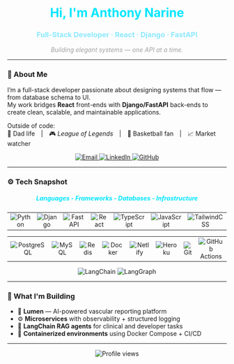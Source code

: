<h1 align="center" style="color:#00E6FF;">Hi, I'm Anthony Narine</h1>
<h3 align="center" style="color:#8BE9FD;">Full-Stack Developer · React · Django · FastAPI</h3>

<p align="center">
  <i style="color:#A0A0A0;">Building elegant systems — one API at a time.</i>
</p>

---

### 🧠 About Me
I’m a full-stack developer passionate about designing systems that flow — from database schema to UI.  
My work bridges **React** front-ends with **Django/FastAPI** back-ends to create clean, scalable, and maintainable applications.  

Outside of code:  
👧 Dad life | 🎮 *League of Legends* | 🏀 Basketball fan | 📈 Market watcher  

<p align="center">
  <a href="mailto:anarine83@gmail.com">
    <img src="https://img.shields.io/badge/Email-00E6FF?style=flat-square&logo=gmail&logoColor=white" alt="Email"/>
  </a>
  <a href="https://linkedin.com/in/anthony-narine-9ab567245/">
    <img src="https://img.shields.io/badge/LinkedIn-00BFFF?style=flat-square&logo=linkedin&logoColor=white" alt="LinkedIn"/>
  </a>
  <a href="https://github.com/anthonynarine">
    <img src="https://img.shields.io/badge/GitHub-1A1A1A?style=flat-square&logo=github&logoColor=00E6FF" alt="GitHub"/>
  </a>
</p>

---

### ⚙️ Tech Snapshot

<h5 align="center" style="color:#00E6FF;"> Languages - Frameworks - Databases - Infrastructure </h4> 

<table align="center" width="100%">
  <tr>
    <td align="center"><img src="https://skillicons.dev/icons?i=python" width="40" alt="Python"/></td>
    <td align="center"><img src="https://skillicons.dev/icons?i=django" width="40" alt="Django"/></td>
    <td align="center"><img src="https://skillicons.dev/icons?i=fastapi" width="40" alt="FastAPI"/></td>
    <td align="center"><img src="https://skillicons.dev/icons?i=react" width="40" alt="React"/></td>
    <td align="center"><img src="https://skillicons.dev/icons?i=ts" width="40" alt="TypeScript"/></td>
    <td align="center"><img src="https://skillicons.dev/icons?i=js" width="40" alt="JavaScript"/></td>
    <td align="center"><img src="https://skillicons.dev/icons?i=tailwind" width="40" alt="TailwindCSS"/></td>
    <td align="center"><img src="https://raw.githubusercontent.com/devicons/devicon/master/icons/materialui/materialui-original.svg" width="40" alt="Material UI"/></td>
  </tr>
</table>
<table align="center" width="100%">
  <tr>
    <td align="center"><img src="https://skillicons.dev/icons?i=postgres" width="40" alt="PostgreSQL"/></td>
    <td align="center"><img src="https://skillicons.dev/icons?i=mysql" width="40" alt="MySQL"/></td>
    <td align="center"><img src="https://skillicons.dev/icons?i=redis" width="40" alt="Redis"/></td>
    <td align="center"><img src="https://skillicons.dev/icons?i=docker" width="40" alt="Docker"/></td>
    <td align="center"><img src="https://skillicons.dev/icons?i=netlify" width="40" alt="Netlify"/></td>
    <td align="center"><img src="https://skillicons.dev/icons?i=heroku" width="40" alt="Heroku"/></td>
    <td align="center"><img src="https://skillicons.dev/icons?i=git" width="40" alt="Git"/></td>
    <td align="center"><img src="https://skillicons.dev/icons?i=githubactions" width="40" alt="GitHub Actions"/></td>
  </tr>
</table>
<p align="center">
  <img src="https://img.shields.io/badge/LangChain-00E6FF?style=flat-square&logo=python&logoColor=white" alt="LangChain"/>
  <img src="https://img.shields.io/badge/LangGraph-8BE9FD?style=flat-square&logo=graph&logoColor=white" alt="LangGraph"/>
</p>

---

### 🚀 What I'm Building
- 🧩 **Lumen** — AI-powered vascular reporting platform  
- ⚙️ **Microservices** with observability + structured logging  
- 🧠 **LangChain RAG agents** for clinical and developer tasks  
- 🐳 **Containerized environments** using Docker Compose + CI/CD  

---

<p align="center">
  <img src="https://komarev.com/ghpvc/?username=anthonynarine&style=flat-square&color=00E6FF" alt="Profile views"/>
</p>

